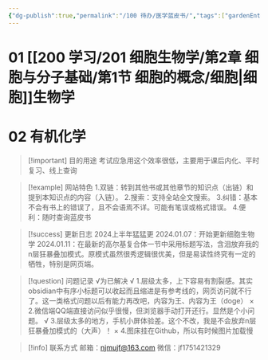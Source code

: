 ```yaml
---
{"dg-publish":true,"permalink":"/100 待办/医学蓝皮书/","tags":["gardenEntry"],"created":"2024-01-01T19:45:52.852+08:00","updated":"2024-01-18T23:20:45.838+08:00"}
---
```


# 01 [[200 学习/201 细胞生物学/第2章 细胞与分子基础/第1节 细胞的概念/细胞\|细胞]]生物学
# 02 有机化学

> [!important] 目的用途
> 考试应急用这个效率很低，主要用于课后内化、平时复习、线上查询

> [!example] 网站特色
> 1.双链：转到其他书或其他章节的知识点（出链）和提到本知识点的内容（入链）。
> 2.搜索：支持全站全文搜索。
> 3.纠错：基本不会有书上的错误了，且不会语焉不详。可能有笔误或格式错误。
> 4.便利：随时查询蓝皮书

> [!success] 更新日志
> 2024上半年猛猛更
> 2024.01.07：开始更新细胞生物学
> 2024.01.11：在最新的高尔基复合体一节中采用标题写法，含泪放弃我的n层狂暴叠加模式。原模式虽然很秀逻辑很优美，但是易读性终究有一定的牺牲，特别是网页端。

> [!question] 问题记录
> √为已解决
>√ 1.层级太多，上下容易有割裂感。其实obsidian中有序小标题可以收起而且缩进是有参考线的，网页访问就不行了。这一类格式问题以后有能力再改吧，内容为王、内容为王（doge）
>× 2.微信端QQ端直接访问似乎很慢，但浏览器手动打开还行。显然是个小问题。
>√ 3.层级太多的地方，手机小屏体验差。这个不改，我是不会放弃n层狂暴叠加模式的（大声）！
>× 4.图床挂在Github，所以有时候图片加载慢

> [!info] 联系方式
> 邮箱：njmujf@163.com
> 微信：jf1751421329
